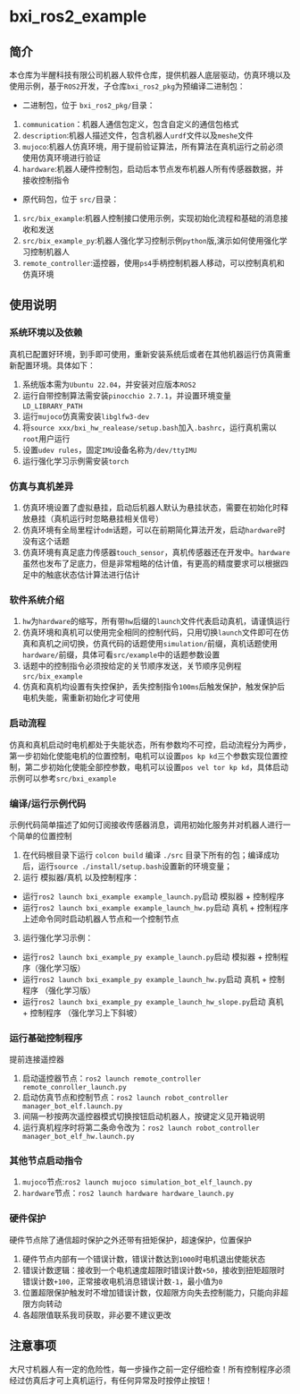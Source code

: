 # bxi_ros2_example

## 简介

本仓库为半醒科技有限公司机器人软件仓库，提供机器人底层驱动，仿真环境以及使用示例，基于`ROS2`开发，子仓库`bxi_ros2_pkg`为预编译二进制包：  
* 二进制包，位于 `bxi_ros2_pkg/`目录：
1. `communication`：机器人通信包定义，包含自定义的通信包格式
2. `description`:机器人描述文件，包含机器人`urdf`文件以及`meshe`文件
3. `mujoco`:机器人仿真环境，用于提前验证算法，所有算法在真机运行之前必须使用仿真环境进行验证
4. `hardware`:机器人硬件控制包，启动后本节点发布机器人所有传感器数据，并接收控制指令
* 原代码包，位于 `src/`目录：
1. `src/bix_example`:机器人控制接口使用示例，实现初始化流程和基础的消息接收和发送
2. `src/bix_example_py`:机器人强化学习控制示例`python`版,演示如何使用强化学习控制机器人
3. `remote_controller`:遥控器，使用`ps4`手柄控制机器人移动，可以控制真机和仿真环境

## 使用说明

### 系统环境以及依赖
真机已配置好环境，到手即可使用，重新安装系统后或者在其他机器运行仿真需重新配置环境。具体如下：
1. 系统版本需为`Ubuntu 22.04`，并安装对应版本`ROS2`
2. 运行自带控制算法需安装`pinocchio 2.7.1`，并设置环境变量`LD_LIBRARY_PATH`
3. 运行`mujoco`仿真需安装`libglfw3-dev`
4. 将`source xxx/bxi_hw_realease/setup.bash`加入`.bashrc`，运行真机需以`root`用户运行
5. 设置`udev rules`，固定`IMU`设备名称为`/dev/ttyIMU`
6. 运行强化学习示例需安装`torch`

### 仿真与真机差异

1. 仿真环境设置了虚拟悬挂，启动后机器人默认为悬挂状态，需要在初始化时释放悬挂（真机运行时忽略悬挂相关信号）
2. 仿真环境有全局里程计`odm`话题，可以在前期简化算法开发，启动`hardware`时没有这个话题
3. 仿真环境有真足底力传感器`touch_sensor`，真机传感器还在开发中。`hardware`虽然也发布了足底力，但是非常粗略的估计值，有更高的精度要求可以根据四足中的触底状态估计算法进行估计

### 软件系统介绍

1. `hw`为`hardware`的缩写，所有带`hw`后缀的`launch`文件代表启动真机，请谨慎运行
2. 仿真环境和真机可以使用完全相同的控制代码，只用切换`launch`文件即可在仿真和真机之间切换，仿真代码的话题使用`simulation/`前缀，真机话题使用`hardware/`前缀，具体可看`src/example`中的话题参数设置
3. 话题中的控制指令必须按给定的关节顺序发送，关节顺序见例程`src/bix_example`
4. 仿真和真机均设置有失控保护，丢失控制指令`100ms`后触发保护，触发保护后电机失能，需重新初始化才可使用


### 启动流程

仿真和真机启动时电机都处于失能状态，所有参数均不可控，启动流程分为两步，第一步初始化使能电机的位置控制，电机可以设置`pos kp kd`三个参数实现位置控制，第二步初始化使能全部控参数，电机可以设置`pos vel tor kp kd`，具体启动示例可以参考`src/bxi_example`

### 编译/运行示例代码
示例代码简单描述了如何订阅接收传感器消息，调用初始化服务并对机器人进行一个简单的位置控制    
1. 在代码根目录下运行 `colcon build` 编译 `./src` 目录下所有的包；编译成功后，运行`source ./install/setup.bash`设置新的环境变量；    
2. 运行 模拟器/真机 以及控制程序：    
* 运行`ros2 launch bxi_example example_launch.py`启动 模拟器 + 控制程序    
* 运行`ros2 launch bxi_example example_launch_hw.py`启动 真机 + 控制程序    
上述命令同时启动机器人节点和一个控制节点
3. 运行强化学习示例：
* 运行`ros2 launch bxi_example_py example_launch.py`启动 模拟器 + 控制程序（强化学习版）    
* 运行`ros2 launch bxi_example_py example_launch_hw.py`启动 真机 + 控制程序 （强化学习版）
* 运行`ros2 launch bxi_example_py example_launch_hw_slope.py`启动 真机 + 控制程序 （强化学习上下斜坡）

### 运行基础控制程序
提前连接遥控器
1. 启动遥控器节点：`ros2 launch remote_controller remote_conroller_launch.py`
2. 启动仿真节点和控制节点：`ros2 launch robot_controller manager_bot_elf.launch.py`
3. 间隔一秒按两次遥控器模式切换按钮启动机器人，按键定义见开箱说明
4. 运行真机程序时将第二条命令改为：`ros2 launch robot_controller manager_bot_elf_hw.launch.py`

### 其他节点启动指令

1. `mujoco`节点:`ros2 launch mujoco simulation_bot_elf_launch.py`
2. `hardware`节点：`ros2 launch hardware hardware_launch.py`

### 硬件保护
硬件节点除了通信超时保护之外还带有扭矩保护，超速保护，位置保护
1. 硬件节点内部有一个错误计数，错误计数达到`1000`时电机退出使能状态
2. 错误计数逻辑：接收到一个电机速度超限时错误计数`+50`，接收到扭矩超限时错误计数`+100`，正常接收电机消息错误计数`-1`，最小值为`0`
3. 位置超限保护触发时不增加错误计数，仅超限方向失去控制能力，只能向非超限方向转动
4. 各超限值联系我司获取，非必要不建议更改

## 注意事项
大尺寸机器人有一定的危险性，每一步操作之前一定仔细检查！所有控制程序必须经过仿真后才可上真机运行，有任何异常及时按停止按钮！
